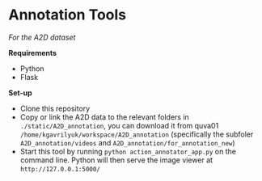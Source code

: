 # Annotation Tools
*For the A2D dataset*

**Requirements**

* Python
* Flask

**Set-up**

* Clone this repository
* Copy or link the A2D data to the relevant folders in `./static/A2D_annotation`, you can download it from quva01 `/home/kgavrilyuk/workspace/A2D_annotation` (specifically the subfoler  `A2D_annotation/videos` and `A2D_annotation/for_annotation_new`)
* Start this tool by running `python action_annotator_app.py` on the command line. Python will then serve the image viewer at `http://127.0.0.1:5000/`
